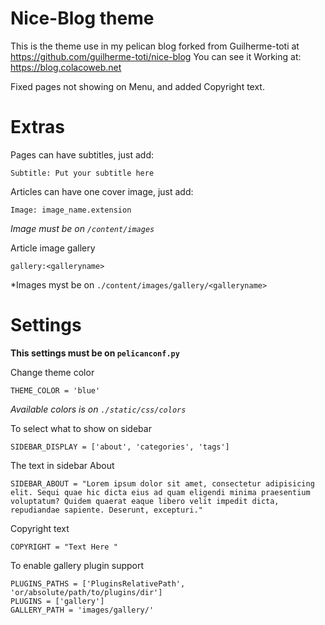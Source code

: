 # Nice-Blog theme
This is the theme use in my pelican blog forked from Guilherme-toti at https://github.com/guilherme-toti/nice-blog
You can see it Working at: https://blog.colacoweb.net

Fixed pages not showing on Menu, and added Copyright text.

# Extras

Pages can have subtitles, just add:
```
Subtitle: Put your subtitle here
```

Articles can have one cover image, just add:
```
Image: image_name.extension
```
*Image must be on `/content/images`*

Article image gallery
```
gallery:<galleryname>
```
*Images myst be on `./content/images/gallery/<galleryname>`

# Settings

**This settings must be on `pelicanconf.py`**

Change theme color
```
THEME_COLOR = 'blue'
```
*Available colors is on `./static/css/colors`*

To select what to show on sidebar
```
SIDEBAR_DISPLAY = ['about', 'categories', 'tags']
```

The text in sidebar About
```
SIDEBAR_ABOUT = "Lorem ipsum dolor sit amet, consectetur adipisicing elit. Sequi quae hic dicta eius ad quam eligendi minima praesentium voluptatum? Quidem quaerat eaque libero velit impedit dicta, repudiandae sapiente. Deserunt, excepturi."
```

Copyright text
```
COPYRIGHT = "Text Here "
```

To enable gallery plugin support
```
PLUGINS_PATHS = ['PluginsRelativePath', 'or/absolute/path/to/plugins/dir']
PLUGINS = ['gallery']
GALLERY_PATH = 'images/gallery/'
```

